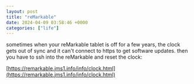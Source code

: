 ```yaml
---
layout: post
title: "reMarkable"
date: 2024-04-09 03:58:46 +0000
categories: ["life"]
---
```


sometimes when your reMarkable tablet is off for a few years, the clock gets out of sync and it can't connect to https to get software updates. then you have to ssh into the reMarkable and reset the clock: 

[https://remarkable.jms1.info/info/clock.html](https://remarkable.jms1.info/info/clock.html)